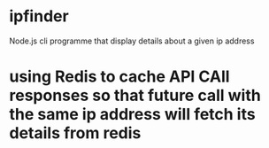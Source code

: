 # ipfinder
Node.js cli programme that display details about a given ip address
# using Redis to  cache API CAll responses so that future call with the same ip address will fetch its details from redis
